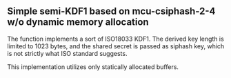 Simple semi-KDF1 based on mcu-csiphash-2-4 w/o dynamic memory allocation
-----------------------------

The function implements a sort of ISO18033 KDF1. The derived key length is
limited to 1023 bytes, and the shared secret is passed as siphash key, which
is not strictly what ISO standard suggests.

This implementation utilizes only statically allocated buffers.
